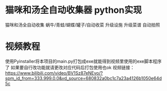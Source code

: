 # 猫咪和汤全自动收集器 python实现
猫咪和汤全自动收集 蜗牛/青蛙/蝴蝶/罐子/自动收菜 升级设施 升级菜谱 自动拍照

# 视频教程
使用Pyinstaller将本项目的main.py打包成exe就能得到视频里使用的exe脚本程序了
如果要自行改功能就请更改对应代码后打包使用也ok
视频链接：https://www.bilibili.com/video/BV1Sz87eNEvo/?spm_id_from=333.999.0.0&vd_source=680832a0bc1c7a23a4126b1050e64d5c

